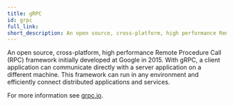 ```yaml
---
title: gRPC
id: grpc
full_link:
short_description: An open source, cross-platform, high performance Remote Procedure Call (RPC) framework initially developed at Google in 2015.
---
```


An open source, cross-platform, high performance Remote Procedure Call (RPC) framework initially developed at Google in 2015.
With gRPC, a client application can communicate directly with a server application on a different machine.
This framework can run in any environment and efficiently connect distributed applications and services.

For more information see [grpc.io](https://grpc.io/).
